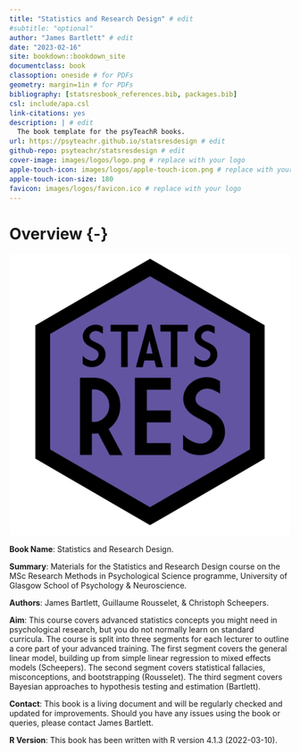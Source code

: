 ```yaml
--- 
title: "Statistics and Research Design" # edit
#subtitle: "optional" 
author: "James Bartlett" # edit
date: "2023-02-16"
site: bookdown::bookdown_site
documentclass: book
classoption: oneside # for PDFs
geometry: margin=1in # for PDFs
bibliography: [statsresbook_references.bib, packages.bib]
csl: include/apa.csl
link-citations: yes
description: | # edit
  The book template for the psyTeachR books.
url: https://psyteachr.github.io/statsresdesign # edit
github-repo: psyteachr/statsresdesign # edit
cover-image: images/logos/logo.png # replace with your logo
apple-touch-icon: images/logos/apple-touch-icon.png # replace with your logo
apple-touch-icon-size: 180
favicon: images/logos/favicon.ico # replace with your logo
---
```




# Overview {-}

<div class="small_right"><img src="images/logos/logo.png" 
     alt="ADS Hex Logo" /></div>

**Book Name**: Statistics and Research Design.

**Summary**: Materials for the Statistics and Research Design course on the MSc Research Methods in Psychological Science programme, University of Glasgow School of Psychology & Neuroscience.

**Authors**: James Bartlett, Guillaume Rousselet, & Christoph Scheepers. 

**Aim**: This course covers advanced statistics concepts you might need in psychological research, but you do not normally learn on standard curricula. The course is split into three segments for each lecturer to outline a core part of your advanced training. The first segment covers the general linear model, building up from simple linear regression to mixed effects models (Scheepers). The second segment covers statistical fallacies, misconceptions, and bootstrapping (Rousselet). The third segment covers Bayesian approaches to hypothesis testing and estimation (Bartlett). 

**Contact**: This book is a living document and will be regularly checked and updated for improvements. Should you have any issues using the book or queries, please contact James Bartlett.

**R Version**: This book has been written with R version 4.1.3 (2022-03-10). 



